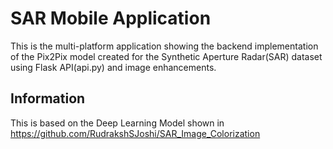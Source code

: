 # SAR Mobile Application

This is the multi-platform application showing the backend implementation of the Pix2Pix model created for the  Synthetic Aperture Radar(SAR) dataset using Flask API(api.py) and image enhancements.

## Information
This is based on the Deep Learning Model shown in https://github.com/RudrakshSJoshi/SAR_Image_Colorization

